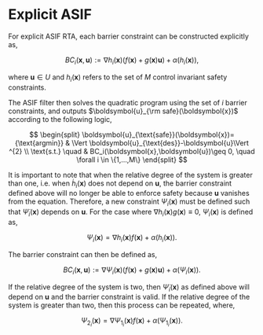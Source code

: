 # Explicit ASIF

For explicit ASIF RTA, each barrier constraint can be constructed explicitly as,

$$
    BC_i(\boldsymbol{x},\boldsymbol{u}) := \nabla h_i(\boldsymbol{x}) (f(\boldsymbol{x}) + g(\boldsymbol{x})\boldsymbol{u}) + \alpha(h_i(\boldsymbol{x})),
$$

where $\boldsymbol{u} \in U$ and $h_{i}(\boldsymbol{x})$ refers to the set of $M$ control invariant safety constraints.

The ASIF filter then solves the quadratic program using the set of $i$ barrier constraints, and outputs $\boldsymbol{u}_{\rm safe}(\boldsymbol{x})$ according to the following logic,

$$
\begin{split}
\boldsymbol{u}_{\text{safe}}(\boldsymbol{x})={\text{argmin}} & \Vert \boldsymbol{u}_{\text{des}}-\boldsymbol{u}\Vert ^{2} \\
\text{s.t.} \quad & BC_i(\boldsymbol{x},\boldsymbol{u})\geq 0, \quad \forall i \in \{1,...,M\}
\end{split}
$$

It is important to note that when the relative degree of the system is greater than one, i.e. when $\dot{h}_i(\boldsymbol{x})$ does not depend on $\boldsymbol{u}$, the barrier constraint defined above will no longer be able to enforce safety because $\boldsymbol{u}$ vanishes from the equation. Therefore, a new constraint $\Psi_i(\boldsymbol{x})$ must be defined such that $\dot{\Psi}_i(\boldsymbol{x})$ depends on $\boldsymbol{u}$. For the case where $\nabla h_i (\boldsymbol{x}) g(\boldsymbol{x}) \equiv 0$, $\Psi_i(\boldsymbol{x})$ is defined as,

$$
    \Psi_i(\boldsymbol{x})=\nabla h_i (\boldsymbol{x})f (\boldsymbol{x})+ \alpha(h_i(\boldsymbol{x})).
$$

The barrier constraint can then be defined as,

$$
    BC_i(\boldsymbol{x},\boldsymbol{u}) := \nabla \Psi_i(\boldsymbol{x}) (f(\boldsymbol{x}) + g(\boldsymbol{x})\boldsymbol{u}) + \alpha(\Psi_i(\boldsymbol{x})).
$$

If the relative degree of the system is two, then $\dot{\Psi}_i(\boldsymbol{x})$ as defined above will depend on $\boldsymbol{u}$ and the barrier constraint is valid. If the relative degree of the system is greater than two, then this process can be repeated, where,

$$
    \Psi_{2_i}(\boldsymbol{x})=\nabla \Psi_{1_i} (\boldsymbol{x})f (\boldsymbol{x})+ \alpha(\Psi_{1_i}(\boldsymbol{x})).
$$
